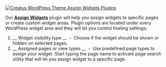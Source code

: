 <div class="thz-doc-image max">
<a class="thz-lightbox mfp-iframe" href="https://www.youtube.com/watch?v=XNNYcIZjoDY" data-mfp-title="Creatus WordPress Theme Assign Widgets Plugins" data-modal-size="large">
	<img src="../../docs-media/splash-assign-widgets-plugin.jpg" alt="Creatus WordPress Theme Assign Widgets Plugins" />
</a>
</div>

Our [__Assign Widgets__](https://github.com/Themezly/Assign-Widgets) plugin will help you assign widgets to specific pages or create custom widget areas. Plugin options are located under every WordPress widget area and they will let you control fowling settings;

1. __ Widget visibility type __ &nbsp;-&nbsp; Choose if the widget should be shown or hidden on selected pages. 
1. __ Assigned pages or view types __ &nbsp;-&nbsp; Use predefined page types to assign your widget. Start typing the page name to activate page search utility that will let you assign widget to a specific page.